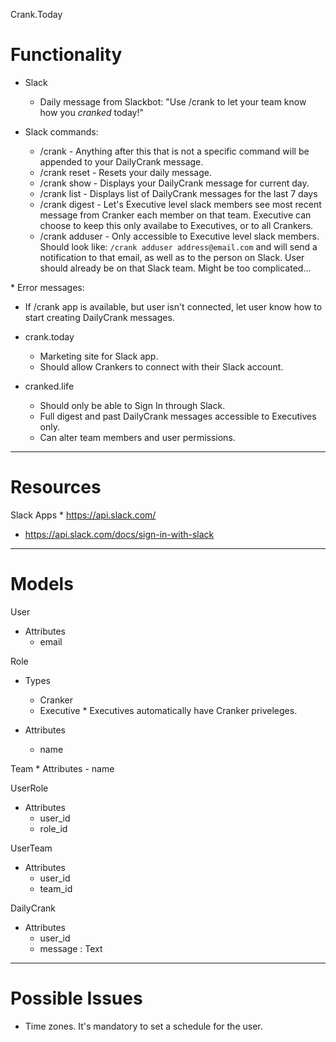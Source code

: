 Crank.Today

# Functionality

* Slack
  - Daily message from Slackbot: "Use /crank to let your team know how you _cranked_ today!"

* Slack commands:
  - /crank - Anything after this that is not a specific command will be appended to your DailyCrank message.
  - /crank reset - Resets your daily message.
  - /crank show - Displays your DailyCrank message for current day.
  - /crank list - Displays list of DailyCrank messages for the last 7 days
  - /crank digest - Let's Executive level slack members see most recent message from Cranker each member on that team. Executive can choose to keep this only availabe to Executives, or to all Crankers.
  - /crank adduser - Only accessible to Executive level slack members. Should look like: `/crank adduser address@email.com` and will send a notification to that email, as well as to the person on Slack. User should already be on that Slack team. Might be too complicated...

* Error messages:
  - If /crank app is available, but user isn't connected, let user know how to start creating DailyCrank messages.

* crank.today
  - Marketing site for Slack app.
  - Should allow Crankers to connect with their Slack account.

* cranked.life
  - Should only be able to Sign In through Slack.
  - Full digest and past DailyCrank messages accessible to Executives only.
  - Can alter team members and user permissions.

---

# Resources

Slack Apps
  * https://api.slack.com/
  * https://api.slack.com/docs/sign-in-with-slack

---

# Models

User
  * Attributes
    - email

Role
  * Types
    - Cranker
    - Executive
      * Executives automatically have Cranker priveleges.

  * Attributes
    - name

Team
  * Attributes
    - name

UserRole
  * Attributes
    - user_id
    - role_id

UserTeam
  * Attributes
    - user_id
    - team_id

DailyCrank
  * Attributes
    - user_id
    - message : Text

---

# Possible Issues

* Time zones. It's mandatory to set a schedule for the user.
